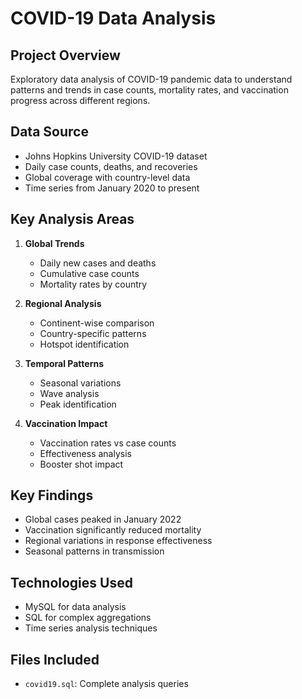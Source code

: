 # COVID-19 Data Analysis

## Project Overview
Exploratory data analysis of COVID-19 pandemic data to understand patterns and trends in case counts, mortality rates, and vaccination progress across different regions.

## Data Source
- Johns Hopkins University COVID-19 dataset
- Daily case counts, deaths, and recoveries
- Global coverage with country-level data
- Time series from January 2020 to present

## Key Analysis Areas
1. **Global Trends**
   - Daily new cases and deaths
   - Cumulative case counts
   - Mortality rates by country

2. **Regional Analysis**
   - Continent-wise comparison
   - Country-specific patterns
   - Hotspot identification

3. **Temporal Patterns**
   - Seasonal variations
   - Wave analysis
   - Peak identification

4. **Vaccination Impact**
   - Vaccination rates vs case counts
   - Effectiveness analysis
   - Booster shot impact

## Key Findings
- Global cases peaked in January 2022
- Vaccination significantly reduced mortality
- Regional variations in response effectiveness
- Seasonal patterns in transmission

## Technologies Used
- MySQL for data analysis
- SQL for complex aggregations
- Time series analysis techniques

## Files Included
- `covid19.sql`: Complete analysis queries
